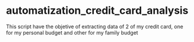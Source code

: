 # automatization_credit_card_analysis
This script have the objetive of extracting data of 2 of my credit card, one for my personal budget and other for my family budget

